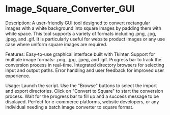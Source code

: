 # Image_Square_Converter_GUI
Description:
A user-friendly GUI tool designed to convert rectangular images with a white background into square images by padding them with white space.
This tool supports a variety of formats including .png, .jpg, .jpeg, and .gif.
It is particularly useful for website product images or any use case where uniform square images are required.

Features:
Easy-to-use graphical interface built with Tkinter.
Support for multiple image formats: .png, .jpg, .jpeg, and .gif.
Progress bar to track the conversion process in real-time.
Integrated directory browsers for selecting input and output paths.
Error handling and user feedback for improved user experience.

Usage:
Launch the script.
Use the "Browse" buttons to select the import and export directories.
Click on "Convert to Square" to start the conversion process.
Wait for the progress bar to fill up and a success message to be displayed.
Perfect for e-commerce platforms, website developers, or any individual needing a batch image converter to square format.
